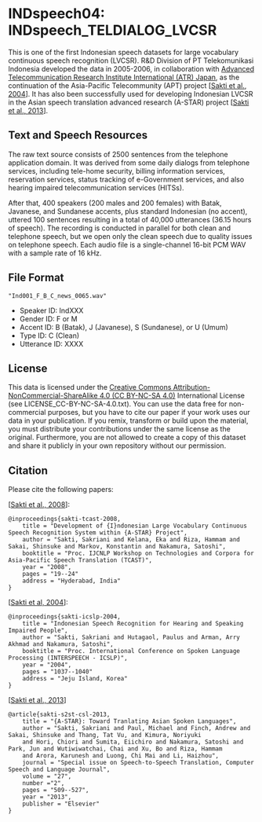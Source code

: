 # INDspeech04: INDspeech_TELDIALOG_LVCSR

This is one of the first Indonesian speech datasets for large vocabulary continuous speech recognition (LVCSR). R&D Division of PT Telekomunikasi Indonesia developed the data in 2005-2006, in collaboration with [Advanced Telecommunication Research Institute International (ATR) Japan](https://www.atr.jp/), as the continuation of the Asia-Pacific Telecommunity (APT) project [[Sakti et al., 2004](https://www.isca-speech.org/archive_v0/interspeech_2004/i04_1037.html)]. It has also been successfully used for developing Indonesian LVCSR in 
 the Asian speech translation advanced research (A-STAR) project [[Sakti et al., 2013](https://www.sciencedirect.com/science/article/pii/S0885230811000404)].

## Text and Speech Resources

The raw text source consists of 2500 sentences from the telephone application domain. It was derived from some daily dialogs from telephone services, including tele-home security, billing information services, reservation services, status tracking of e-Government services, and also hearing impaired telecommunication services (HITSs).

After that, 400 speakers (200 males and 200 females) with Batak, Javanese, and Sundanese accents, plus standard Indonesian (no accent), uttered 100 sentences resulting in a total of 40,000 utterances (36.15 hours of speech). The recording is conducted in parallel for both clean and telephone speech, but we open only the clean speech due to quality issues on telephone speech. Each audio file is a single-channel 16-bit PCM WAV with a sample rate of 16 kHz.

## File Format

```
"Ind001_F_B_C_news_0065.wav" 
```

- Speaker ID: IndXXX
- Gender ID: F or M
- Accent ID: B (Batak), J (Javanese), S (Sundanese), or U (Umum)
- Type ID: C (Clean) 
- Utterance ID: XXXX 

## License

This data is licensed under the [Creative Commons Attribution-NonCommercial-ShareAlike 4.0 (CC BY-NC-SA 4.0)](https://creativecommons.org/licenses/by-nc-sa/4.0/) International License (see LICENSE_CC-BY-NC-SA-4.0.txt). You can use the data free for non-commercial purposes, but you have to cite our paper if your work uses our data in your publication. If you remix, transform or build upon the material, you must distribute your contributions under the same license as the original. Furthermore, you are not allowed to create a copy of this dataset and share it publicly in your own repository without our permission.

## Citation

Please cite the following papers:

[[Sakti et al., 2008](https://aclanthology.org/I08-8004/)]:

```
@inproceedings{sakti-tcast-2008,
    title = "Development of {I}ndonesian Large Vocabulary Continuous Speech Recognition System within {A-STAR} Project",
    author = "Sakti, Sakriani and Kelana, Eka and Riza, Hammam and Sakai, Shinsuke and Markov, Konstantin and Nakamura, Satoshi",
    booktitle = "Proc. IJCNLP Workshop on Technologies and Corpora for Asia-Pacific Speech Translation (TCAST)",
    year = "2008",
    pages = "19--24"
    address = "Hyderabad, India"
}
```

[[Sakti et al, 2004](https://www.isca-speech.org/archive_v0/interspeech_2004/i04_1037.html)]:

```
@inproceedings{sakti-icslp-2004,
    title = "Indonesian Speech Recognition for Hearing and Speaking Impaired People",
    author = "Sakti, Sakriani and Hutagaol, Paulus and Arman, Arry Akhmad and Nakamura, Satoshi",
    booktitle = "Proc. International Conference on Spoken Language Processing (INTERSPEECH - ICSLP)",
    year = "2004",
    pages = "1037--1040"
    address = "Jeju Island, Korea"
}
```

[[Sakti et al., 2013](https://www.sciencedirect.com/science/article/pii/S0885230811000404)]
```
@article{sakti-s2st-csl-2013,
    title = "{A-STAR}: Toward Tranlating Asian Spoken Languages",
    author = "Sakti, Sakriani and Paul, Michael and Finch, Andrew and Sakai, Shinsuke and Thang, Tat Vu, and Kimura, Noriyuki 
    and Hori, Chiori and Sumita, Eiichiro and Nakamura, Satoshi and Park, Jun and Wutiwiwatchai, Chai and Xu, Bo and Riza, Hammam 
    and Arora, Karunesh and Luong, Chi Mai and Li, Haizhou",
    journal = "Special issue on Speech-to-Speech Translation, Computer Speech and Language Journal",
    volume = "27",
    number ="2",
    pages = "509--527",
    year = "2013",
    publisher = "Elsevier"
}
```
